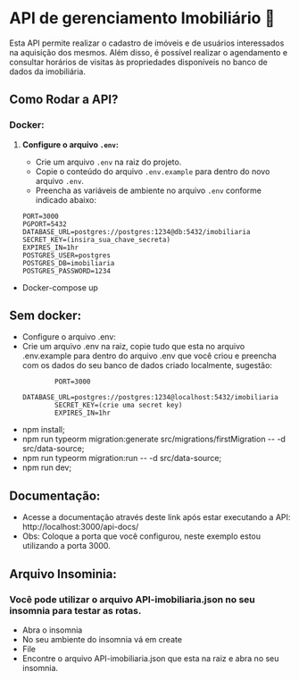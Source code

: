 # API de gerenciamento Imobiliário 🏡

Esta API permite realizar o cadastro de imóveis e de usuários interessados na aquisição dos mesmos. Além disso, é possível realizar o agendamento e consultar horários de visitas às propriedades disponíveis no banco de dados da imobiliária.

## Como Rodar a API?

### Docker:

1. **Configure o arquivo `.env`:**
   - Crie um arquivo `.env` na raiz do projeto.
   - Copie o conteúdo do arquivo `.env.example` para dentro do novo arquivo `.env`.
   - Preencha as variáveis de ambiente no arquivo `.env` conforme indicado abaixo:

   ```env
   PORT=3000
   PGPORT=5432
   DATABASE_URL=postgres://postgres:1234@db:5432/imobiliaria
   SECRET_KEY=(insira_sua_chave_secreta)
   EXPIRES_IN=1hr
   POSTGRES_USER=postgres
   POSTGRES_DB=imobiliaria
   POSTGRES_PASSWORD=1234

  - Docker-compose up

## Sem docker:
  - Configure o arquivo .env:
  - Crie um arquivo .env na raiz, copie tudo que esta no arquivo .env.example para dentro do arquivo .env que você criou e preencha com os dados do seu banco de       dados criado localmente, sugestão:
    ```env
            PORT=3000
            DATABASE_URL=postgres://postgres:1234@localhost:5432/imobiliaria
            SECRET_KEY=(crie uma secret key)
            EXPIRES_IN=1hr
  - npm install;
  - npm run typeorm migration:generate src/migrations/firstMigration -- -d src/data-source;
  - npm run typeorm migration:run -- -d src/data-source;
  - npm run dev;

##  Documentação:
  - Acesse a documentação através deste link após estar executando a API: http://localhost:3000/api-docs/
  - Obs: Coloque a porta que você configurou, neste exemplo estou utilizando a porta 3000.

## Arquivo Insominia:
### Você pode utilizar o arquivo API-imobiliaria.json no seu insomnia para testar as rotas.
  - Abra o insomnia
  - No seu ambiente do insomnia vá em create
  - File
  - Encontre o arquivo API-imobiliaria.json que esta na raiz e abra no seu insomnia.
